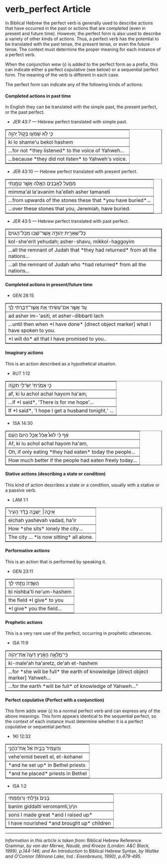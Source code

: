 # verb_perfect Article
In Biblical Hebrew the perfect verb is generally used to describe actions that have occurred in the past or actions that are completed (even in present and future time).  However, the perfect form is also used to describe a variety of other kinds of actions.  Thus, a perfect verb has the potential to be translated with the past tense, the present tense, or even the future tense.  The context must determine the proper meaning for each instance of a perfect verb.

When the conjunction *waw* (וְ) is added to the perfect form as a prefix, this can indicate either a perfect copulative (see below) or a sequential perfect form. The meaning of the verb is different in each case.  

The perfect form can indicate any of the following kinds of actions:

#### Completed actions in past time
In English they can be translated with the simple past, the present perfect, or the past perfect.

* JER 43:7 — Hebrew perfect translated with simple past.
<table border="1" class="docutils">
<colgroup>
<col width="100%" />
</colgroup>
<tbody valign="top">
<tr class="row-odd"><td>כִּ֛י לֹ֥א שָׁמְע֖וּ בְּק֣וֹל יְהוָ֑ה</td>
</tr>
<tr class="row-even"><td>ki lo shame'u bekol hashem</td>
</tr>
<tr class="row-odd"><td>...for not *they listened* to the voice of Yahweh...</td>
</tr>
<tr class="row-even"><td>...because *they did not listen* to Yahweh's voice.</td>
</tr>
</tbody>
</table>

* JER 43:10 — Hebrew perfect translated with present perfect.
<table border="1" class="docutils">
<colgroup>
<col width="100%" />
</colgroup>
<tbody valign="top">
<tr class="row-odd"><td>מִמַּ֛עַל לָאֲבָנִ֥ים הָאֵ֖לֶּה אֲשֶׁ֣ר טָמָ֑נְתִּי</td>
</tr>
<tr class="row-even"><td>mimma'al la'avanim ha'elleh asher tamaneti</td>
</tr>
<tr class="row-odd"><td>...from upwards of the stones these that *you have buried*...</td>
</tr>
<tr class="row-even"><td>...over these stones that you, Jeremiah, have buried.</td>
</tr>
</tbody>
</table>

* JER 43:5 — Hebrew perfect translated with past perfect.
<table border="1" class="docutils">
<colgroup>
<col width="100%" />
</colgroup>
<tbody valign="top">
<tr class="row-odd"><td>כָּל־שְׁאֵרִ֣ית יְהוּדָ֑ה אֲשֶׁר־שָׁ֗בוּ מִכָּל־הַגּוֹיִם֙</td>
</tr>
<tr class="row-even"><td>kol-she'erit yehudah; asher-shavu, mikkol-haggoyim</td>
</tr>
<tr class="row-odd"><td>...all the remnant of Judah that *they had returned* from all the nations...</td>
</tr>
<tr class="row-even"><td>...all the remnant of Judah who *had returned* from all the nations...</td>
</tr>
</tbody>
</table>

#### Completed actions in present/future time

* GEN 28:15
<table border="1" class="docutils">
<colgroup>
<col width="100%" />
</colgroup>
<tbody valign="top">
<tr class="row-odd"><td>עַ֚ד אֲשֶׁ֣ר אִם־עָשִׂ֔יתִי אֵ֥ת אֲשֶׁר־דִּבַּ֖רְתִּי לָֽךְ</td>
</tr>
<tr class="row-even"><td>ad asher im-'asiti, et asher-dibbarti lach</td>
</tr>
<tr class="row-odd"><td>...until then when *I have done* [direct object marker] what I have spoken to you.</td>
</tr>
<tr class="row-even"><td>*I will do* all that I have promised to you..</td>
</tr>
</tbody>
</table>

#### Imaginary actions
This is an action described as a hypothetical situation.

* RUT 1:12
<table border="1" class="docutils">
<colgroup>
<col width="100%" />
</colgroup>
<tbody valign="top">
<tr class="row-odd"><td>כִּ֤י אָמַ֙רְתִּי֙ יֶשׁ־לִ֣י תִקְוָ֔ה</td>
</tr>
<tr class="row-even"><td>af, ki lu achol achal hayom ha'am,</td>
</tr>
<tr class="row-odd"><td>...if *I said*, 'There is for me hope'...</td>
</tr>
<tr class="row-even"><td>If *I said*, 'I hope I get a husband tonight,' ...</td>
</tr>
</tbody>
</table>

* 1SA 14:30
<table border="1" class="docutils">
<colgroup>
<col width="100%" />
</colgroup>
<tbody valign="top">
<tr class="row-odd"><td>אַ֗ף כִּ֡י לוּא֩ אָכֹ֨ל אָכַ֤ל הַיּוֹם֙ הָעָ֔ם</td>
</tr>
<tr class="row-even"><td>Af, ki lu achol achal hayom ha'am,</td>
</tr>
<tr class="row-odd"><td>Oh, if only eating *they had eaten* today the people...</td>
</tr>
<tr class="row-even"><td>How much better if the people had eaten freely today...</td>
</tr>
</tbody>
</table>

#### Stative actions (describing a state or condition)
This kind of action describes a state or a condition, usually with a stative or a passive verb.

* LAM 1:1
<table border="1" class="docutils">
<colgroup>
<col width="100%" />
</colgroup>
<tbody valign="top">
<tr class="row-odd"><td>אֵיכָ֣ה׀ יָשְׁבָ֣ה בָדָ֗ד הָעִיר֙</td>
</tr>
<tr class="row-even"><td>eichah yashevah vadad, ha'ir</td>
</tr>
<tr class="row-odd"><td>How *she sits* lonely the city...</td>
</tr>
<tr class="row-even"><td>The city ... *is now sitting* all alone.</td>
</tr>
</tbody>
</table>

#### Performative actions
This is an action that is performed by speaking it.

* GEN 23:11
<table border="1" class="docutils">
<colgroup>
<col width="100%" />
</colgroup>
<tbody valign="top">
<tr class="row-odd"><td>הַשָּׂדֶה֙ נָתַ֣תִּי לָ֔ךְ</td>
</tr>
<tr class="row-even"><td>bi nishba'ti ne'um-hashem</td>
</tr>
<tr class="row-odd"><td>the field *I give* to you</td>
</tr>
<tr class="row-even"><td>*I give* you the field...</td>
</tr>
</tbody>
</table>

#### Prophetic actions
This is a very rare use of the perfect, occurring in prophetic utterances.

* ISA 11:9
<table border="1" class="docutils">
<colgroup>
<col width="100%" />
</colgroup>
<tbody valign="top">
<tr class="row-odd"><td>כִּֽי־מָלְאָ֣ה הָאָ֗רֶץ דֵּעָה֙ אֶת־יְהוָ֔ה</td>
</tr>
<tr class="row-even"><td>ki-male'ah ha'aretz, de'ah et-hashem</td>
</tr>
<tr class="row-odd"><td>...for *she will be full* the earth of knowledge [direct object marker] Yahweh...</td>
</tr>
<tr class="row-even"><td>...for the earth *will be full* of knowledge of Yahweh..."</td>
</tr>
</tbody>
</table>

#### Perfect copulative (Perfect with a conjunction)
This form adds *waw* (וְ) to a normal perfect verb and can express any of the above meanings. This form appears identical to the sequential perfect, so the context of each instance must determine whether it is a perfect copulative or sequential perfect.  

* 1KI 12:32
<table border="1" class="docutils">
<colgroup>
<col width="100%" />
</colgroup>
<tbody valign="top">
<tr class="row-odd"><td>וְהֶעֱמִיד֙ בְּבֵ֣ית אֵ֔ל אֶת־כֹּהֲנֵ֥י</td>
</tr>
<tr class="row-even"><td>vehe'emid beveit el, et-kohanei</td>
</tr>
<tr class="row-odd"><td>*and he set up* in Bethel priests</td>
</tr>
<tr class="row-even"><td>*and he placed* priests in Bethel</td>
</tr>
</tbody>
</table>

* ISA 1:2
<table border="1" class="docutils">
<colgroup>
<col width="100%" />
</colgroup>
<tbody valign="top">
<tr class="row-odd"><td>בָּנִים֙ גִּדַּ֣לְתִּי וְרֹומַ֔מְתִּי</td>
</tr>
<tr class="row-even"><td>banim giddalti veromamti,\r\n</td>
</tr>
<tr class="row-odd"><td>sons I made great *and I raised up*</td>
</tr>
<tr class="row-even"><td>I have nourished *and brought up* children</td>
</tr>
</tbody>
</table>

--------------------------------------

*Information in this article is taken from:* Biblical Hebrew Reference Grammar, *by van der Merwe, Naudé, and Kroeze (London: A&C Black, 1999), p.144-146; and* An Introduction to Biblical Hebrew Syntax, *by Waltke and O'Connor (Winona Lake, Ind.: Eisenbrauns, 1990), p.479-495.*